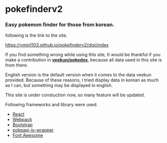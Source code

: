 # pokefinderv2
<h3>Easy pokemon finder for those from korean.</h3>

following is the link to the site.

<a href="https://ymin1103.github.io/pokefinderv2/dist/index">https://ymin1103.github.io/pokefinderv2/dist/index</a>

<p>If you find something wrong while using this site, It would be thankful if you make a contribution in 
  <b><a href="https://github.com/veekun/pokedex">veekun/pokedex</a></b>, because all data used in this site is from there.
</p>
  
<p>
English version is the default version when it comes to the data veekun provided. 
Because of these reasons, I tried display data in korean as much as I can, but something may be displayed in english.
</p>

<p>
This site is under constuction now, so many feature will be updated.
</p>

Following frameworks and library were used.
<ul>
  <li><a href="https://github.com/facebook/react">React</a></li>
  <li><a href="https://github.com/webpack/webpack">Webpack</a></li>
  <li><a href="https://github.com/twbs/bootstrap">Bootstrap</a></li>
  <li><a href="https://github.com/PokeAPI/pokeapi-js-wrapper">pokeapi-js-wrapper</a></li>
  <li><a href="https://github.com/FortAwesome/Font-Awesome">Font Awesome</a></li>  
</ul>
